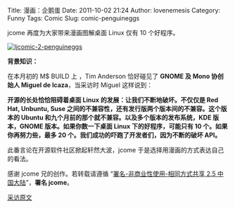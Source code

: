 Title: 漫画：企鹅蛋
Date: 2011-10-02 21:24
Author: lovenemesis
Category: Funny
Tags: Comic
Slug: comic-penguineggs

jcome 再度为大家带来漫画图解桌面 Linux 仅有 10 个好程序。

[![](http://linuxtoy.org/img/2011/10/ljcomic-2-penguineggs.png "ljcomic-2-penguineggs")](http://linuxtoy.org/img/2011/10/ljcomic-2-penguineggs.png)

**背景知识：**

在本月初的 M$ BUILD 上 ，Tim Anderson 恰好碰见了 **GNOME 及 Mono
协创始人 Miguel de Icaza**，当采访时 Miguel 这样说到：

**开源的长处恰恰阻碍着桌面 Linux 的发展：让我们不断地破坏。不仅仅是 Red
Hat, Unbuntu, Suse
之间的不兼容性，还有发行版两个版本间的不兼容。这个版本的 Ubuntu
和九个月前的那个就不兼容。以及多个版本的发布系统，KDE 版本，GNOME
版本。如果你数一下桌面 Linux 下的好程序，可能只有 10
个。如果你再努力些，最多 20 个。我们成功的吓跑了开发者们，因为不断的破坏
API。**

此番言论在开源软件社区掀起轩然大波，jcome
于是选择用漫画的方式表达自己的看法。

感谢 jcome 兄的创作。若转载请遵循 “[署名-非商业性使用-相同方式共享 2.5
中国大陆](http://creativecommons.org/licenses/by-nc-sa/2.5/cn/)”，**署名
jcome**。

[采访原文](http://www.itwriting.com/blog/4925-miguel-de-icaza-talks-about-windows-8-and-the-failure-of-linux-on-the-desktop.html)
